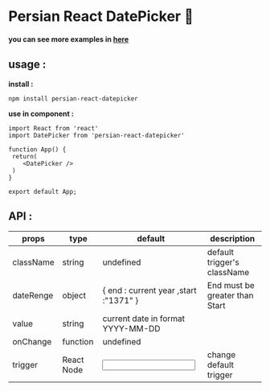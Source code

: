 # Persian React DatePicker :calendar:

#### you can see more examples in [here](https://davoodhobabi.github.io/persian-datepicker/)

## **usage**  : 
**install :**
```npm
npm install persian-react-datepicker
```
**use in component :**
```
import React from 'react'
import DatePicker from 'persian-react-datepicker'

function App() {
 return(
    <DatePicker />
 )
}

export default App;
```


## **API**  : 
props | type | default | description 
--- | --- | --- | --- 
className | string | undefined | default trigger's className
dateRenge | object | { end : current year ,start :"1371" } | End must be greater than Start 
value | string | current date in format YYYY-MM-DD |  
onChange | function |undefined |  
trigger | React Node | <input /> | change default trigger